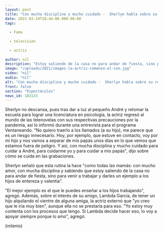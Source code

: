```yaml
---
layout: post
title: "Con mucha disciplina y mucho cuidado -  Sherlyn habla sobre su regreso a las telenovelas"
date: 2021-02-24T18:44:00.000-06:00
tags:
  
  - Fama
  
  - television
  
  - actriz
  
author: nil
description: "Estoy saliendo de la casa no para andar de fiesta, sino para venir a trabajar y darles un ejemplo a los hijos de entereza y valentía, dijo la actriz al programa 'Ventaneando'. "
image: "/uploads/2021/images-la-actriz-comenzo-el-con.jpg"
video: "nil"
audio: "nil"
alt: "Con mucha disciplina y mucho cuidado -  Sherlyn habla sobre su regreso a las telenovelas"
front: false
section: "Espectáculos"
news_id: 183133
---
```


Sherlyn no descansa, pues tras dar a luz al pequeño André y retomar la escuela para lograr una licenciatura en psicología, la actriz regresó al mundo de las telenovelas con sus respectivas precauciones por la pandemia, así lo informó durante una entrevista para el programa Ventaneando. "No quiero traerlo a los llamados (a su hijo), me parece que es un riesgo innecesario. Hoy, por ejemplo, que estuve en contacto, voy por mi hijo y nos vamos a separar de mis papás unos días en lo que vemos que estamos fuera de peligro. Y así, con mucha disciplina y mucho cuidado para cuidar a André, para cuidarme yo y para cuidar a mis papás", dijo sobre cómo se cuida en las grabaciones. 

Sherlyn señaló que esta rutina la hace "como todas las mamás: con mucho amor, con mucha disciplina y sabiendo que estoy saliendo de la casa no para andar de fiesta, sino para venir a trabajar y darles un ejemplo a los hijos de entereza y valentía".  

​"El mejor ejemplo es el que le puedes enseñar a los hijos trabajando", agregó. Además, sobre el interés de su amigo, Lambda García, de tener un hijo alquilando el vientre de alguna amiga, la actriz externó que "yo creo que le iría muy bien", aunque ella no se prestaría para eso. "Yo estoy muy contenta con los procesos que tengo. Si Lambda decide hacer eso, lo voy a apoyar siempre porque lo amo", agregó. 

(milenio)